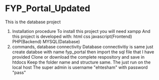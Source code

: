 # FYP_Portal_Updated

This is the database project

1. Installation procedure
   To install this project you will need xampp
   And this project is developed with:
   html css javascript(Frontend)
   PHP(Backend)
   MYSQL(Database)
2. commands, database connectivity
   Database connectivitiy is same just create databse with name fyp_portal
   then import the sql file that I have provided
   Clone or download the complete respository and save in htdocs
   Keep the folder name and structure same.
   The just run on the local host
   The super admin is username "ehtesham" with password "pass"
